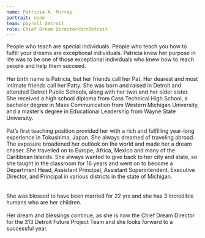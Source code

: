 ```yaml
---
name: Patricia A. Murray
portrait: none
team: payroll detroit
role: Chief Dream Director<br>Detroit
---
```


People who teach are special individuals.  People who teach you how to fulfill your dreams are exceptional individuals.  Patricia knew her purpose in life was to be one of those exceptional individuals who knew how to reach people and help them succeed.
<br><br>
Her birth name is Patricia, but her friends call her Pat.  Her dearest and most intimate friends call her Patty. She was born and raised in Detroit and attended Detroit Public Schools, along with her twin and her older sister. She received a high school diploma from Cass Technical High School, a bachelor degree in Mass Communication from Western Michigan University, and a master’s degree in Educational Leadership from Wayne State University.
<br><br>
Pat’s first teaching position provided her with a rich and fulfilling year-long experience in Tokushima, Japan. She always dreamed of traveling abroad. The exposure broadened her outlook on the world and made her a dream chaser. She travelled on to Europe, Africa, Mexico and many of the Caribbean Islands. She always wanted to give back to her city and state, so she taught in the classroom for 16 years and went on to become a Department Head, Assistant Principal, Assistant Superintendent, Executive Director, and Principal in various districts in the state of Michigan.  
<br><br>
She was blessed to have been married for 22 yrs and she has 3 incredible humans who are her children.
<br><br>
Her dream and blessings continue, as she is now the Chief Dream Director for the 313 Detroit Future Project Team and she looks forward to a successful year.